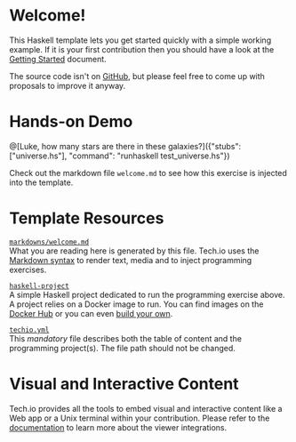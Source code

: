 # Welcome!

This Haskell template lets you get started quickly with a simple working example. If it is your first contribution then you should have a look at the [Getting Started](https://tech.io/doc/getting-started-create-playground) document.


The source code isn't on [GitHub](https://github.com/TechDotIO/haskell-template), but please feel free to come up with proposals to improve it anyway.

# Hands-on Demo

@[Luke, how many stars are there in these galaxies?]({"stubs": ["universe.hs"], "command": "runhaskell test_universe.hs"})

Check out the markdown file `welcome.md` to see how this exercise is injected into the template.

# Template Resources

[`markdowns/welcome.md`](https://github.com/TechDotIO/haskell-template/blob/master/markdowns/welcome.md)  
What you are reading here is generated by this file. Tech.io uses the [Markdown syntax](https://tech.io/doc/reference-markdowns) to render text, media and to inject programming exercises.



[`haskell-project`](https://github.com/TechDotIO/haskell-template/tree/master/fsharp-project)  
A simple Haskell project dedicated to run the programming exercise above. A project relies on a Docker image to run. You can find images on the [Docker Hub](https://hub.docker.com/explore/) or you can even [build your own](https://tech.io/doc/reference-runner).


[`techio.yml`](https://github.com/TechDotIO/haskell-template/blob/master/techio.yml)  
This *mandatory* file describes both the table of content and the programming project(s). The file path should not be changed.


# Visual and Interactive Content

Tech.io provides all the tools to embed visual and interactive content like a Web app or a Unix terminal within your contribution. Please refer to the [documentation](https://tech.io/doc) to learn more about the viewer integrations.
